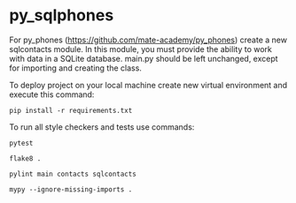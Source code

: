 # py_sqlphones

For py_phones (https://github.com/mate-academy/py_phones) create a new sqlcontacts module.
In this module, you must provide the ability to work with data in a SQLite database.
main.py should be left unchanged, except for importing and creating the class.   


To deploy project on your local machine create new virtual environment and execute this command:

`pip install -r requirements.txt`

To run all style checkers and tests use commands:

`pytest `

`flake8 . `

`pylint main contacts sqlcontacts `

`mypy --ignore-missing-imports .`
